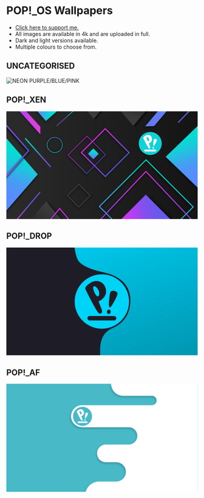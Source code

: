 # POP!_OS Wallpapers
* [Click here to support me.](https://www.paypal.com/donate/?hosted_button_id=BXNTN9TCHD6XW)
* All images are available in 4k and are uploaded in full.
* Dark and light versions available.
* Multiple colours to choose from.

## UNCATEGORISED
![NEON PURPLE/BLUE/PINK](https://github.com/x4043/pop-os/blob/main/wallpapers/neon_branded_custom_popos.png)

## POP!_XEN
![CLASSIC](https://github.com/x4043/pop-os/blob/main/wallpapers/pop-xen/pop-xen-classic.png)

## POP!_DROP
![CLASSIC](https://github.com/x4043/pop-os/blob/main/wallpapers/pop-drop/pop-drop-ice-dark.png)

## POP!_AF
![CLASSIC](https://github.com/x4043/pop-os/blob/main/wallpapers/pop-af/pop-af-classic.png)
